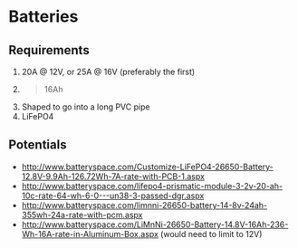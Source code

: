 # Batteries

## Requirements
1. 20A @ 12V, or 25A @ 16V (preferably the first)
2. > 16Ah
3. Shaped to go into a long PVC pipe
4. LiFePO4

## Potentials
- http://www.batteryspace.com/Customize-LiFePO4-26650-Battery-12.8V-9.9Ah-126.72Wh-7A-rate-with-PCB-1.aspx
- http://www.batteryspace.com/lifepo4-prismatic-module-3-2v-20-ah-10c-rate-64-wh-6-0---un38-3-passed-dgr.aspx
- http://www.batteryspace.com/limnni-26650-battery-14-8v-24ah-355wh-24a-rate-with-pcm.aspx
- http://www.batteryspace.com/LiMnNi-26650-Battery-14.8V-16Ah-236-Wh-16A-rate-in-Aluminum-Box.aspx (would need to limit to 12V)